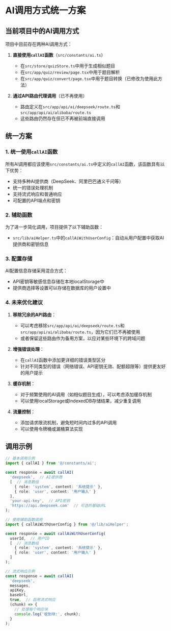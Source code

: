 # AI调用方式统一方案

## 当前项目中的AI调用方式

项目中目前存在两种AI调用方式：

1. **直接使用`callAI`函数**（`src/constants/ai.ts`）
   - 在`src/store/quizStore.ts`中用于生成相似题目
   - 在`src/app/quiz/review/page.tsx`中用于题目解析
   - 在`src/app/quiz/convert/page.tsx`中用于题目转换（已修改为使用此方法）

2. **通过API路由代理调用**（已不再使用）
   - 路由定义在`src/app/api/ai/deepseek/route.ts`和`src/app/api/ai/alibaba/route.ts`
   - 这些路由仍然存在但已不再被前端直接调用

## 统一方案

### 1. 统一使用`callAI`函数

所有AI调用都应该使用`src/constants/ai.ts`中定义的`callAI`函数，该函数具有以下优势：

- 支持多种AI提供商（DeepSeek、阿里巴巴通义千问等）
- 统一的错误处理机制
- 支持流式响应和普通响应
- 可配置的API端点和密钥

### 2. 辅助函数

为了进一步简化调用，项目提供了以下辅助函数：

- `src/lib/aiHelper.ts`中的`callAiWithUserConfig`：自动从用户配置中获取AI提供商和密钥信息

### 3. 配置存储

AI配置信息存储采用混合方式：

- API密钥等敏感信息存储在本地localStorage中
- 提供商选择等设置可以存储在数据库的用户设置中

### 4. 未来优化建议

1. **移除冗余的API路由**：
   - 可以考虑移除`src/app/api/ai/deepseek/route.ts`和`src/app/api/ai/alibaba/route.ts`，因为它们已不再被使用
   - 或者保留这些路由作为备用方案，以应对某些环境下的跨域问题

2. **增强错误处理**：
   - 在`callAI`函数中添加更详细的错误类型区分
   - 针对不同类型的错误（网络错误、API密钥无效、配额超限等）提供更友好的用户提示

3. **缓存机制**：
   - 对于频繁使用的AI调用（如相似题目生成），可以考虑添加缓存机制
   - 可以使用localStorage或IndexedDB存储结果，减少重复调用

4. **流量控制**：
   - 添加请求限流机制，避免短时间内过多的API调用
   - 可以使用令牌桶或漏桶算法实现

## 调用示例

```typescript
// 基本调用示例
import { callAI } from '@/constants/ai';

const response = await callAI(
  'deepseek',  // AI提供商
  [  // 消息数组
    { role: 'system', content: '系统提示' },
    { role: 'user', content: '用户输入' }
  ],
  'your-api-key',  // API密钥
  'https://api.deepseek.com'  // 可选的基础URL
);

// 使用辅助函数调用
import { callAiWithUserConfig } from '@/lib/aiHelper';

const response = await callAiWithUserConfig(
  userId,  // 用户ID
  [  // 消息数组
    { role: 'system', content: '系统提示' },
    { role: 'user', content: '用户输入' }
  ]
);

// 流式响应示例
const response = await callAI(
  'deepseek',
  messages,
  apiKey,
  baseUrl,
  true,  // 启用流式响应
  (chunk) => {
    // 处理每个响应块
    console.log('收到块:', chunk);
  }
);
